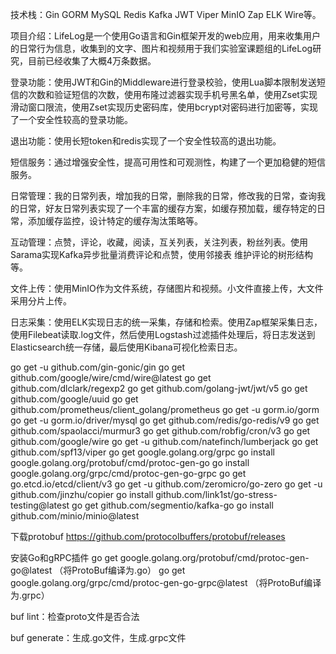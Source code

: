 技术栈：Gin GORM MySQL Redis Kafka JWT Viper MinIO Zap ELK Wire等。

项目介绍：LifeLog是一个使用Go语言和Gin框架开发的web应用，用来收集用户的日常行为信息，收集到的文字、图片和视频用于我们实验室课题组的LifeLog研究，目前已经收集了大概4万条数据。

登录功能：使用JWT和Gin的Middleware进行登录校验，使用Lua脚本限制发送短信的次数和验证短信的次数，使用布隆过滤器实现手机号黑名单，使用Zset实现滑动窗口限流，使用Zset实现历史密码库，使用bcrypt对密码进行加密等，实现了一个安全性较高的登录功能。

退出功能：使用长短token和redis实现了一个安全性较高的退出功能。

短信服务：通过增强安全性，提高可用性和可观测性，构建了一个更加稳健的短信服务。

日常管理：我的日常列表，增加我的日常，删除我的日常，修改我的日常，查询我的日常，好友日常列表实现了一个丰富的缓存方案，如缓存预加载，缓存特定的日常，添加缓存监控，设计特定的缓存淘汰策略等。

互动管理：点赞，评论，收藏，阅读，互关列表，关注列表，粉丝列表。使用Sarama实现Kafka异步批量消费评论和点赞，使用邻接表 维护评论的树形结构等。

文件上传：使用MinIO作为文件系统，存储图片和视频。小文件直接上传，大文件采用分片上传。

日志采集：使用ELK实现日志的统一采集，存储和检索。使用Zap框架采集日志，使用Filebeat读取.log文件，然后使用Logstash过滤插件处理后，将日志发送到Elasticsearch统一存储，最后使用Kibana可视化检索日志。


go get -u github.com/gin-gonic/gin
go get github.com/google/wire/cmd/wire@latest
go get github.com/dlclark/regexp2
go get github.com/golang-jwt/jwt/v5
go get github.com/google/uuid
go get github.com/prometheus/client_golang/prometheus
go get -u gorm.io/gorm
go get -u gorm.io/driver/mysql
go get github.com/redis/go-redis/v9
go get github.com/spaolacci/murmur3
go get github.com/robfig/cron/v3
go get github.com/google/wire
go get -u github.com/natefinch/lumberjack
go get github.com/spf13/viper
go get google.golang.org/grpc
go install google.golang.org/protobuf/cmd/protoc-gen-go
go install google.golang.org/grpc/cmd/protoc-gen-go-grpc
go get go.etcd.io/etcd/client/v3
go get -u github.com/zeromicro/go-zero
go get -u github.com/jinzhu/copier
go install github.com/link1st/go-stress-testing@latest
go get github.com/segmentio/kafka-go
go install github.com/minio/minio@latest

下载protobuf
https://github.com/protocolbuffers/protobuf/releases

安装Go和gRPC插件
go get google.golang.org/protobuf/cmd/protoc-gen-go@latest （将ProtoBuf编译为.go）
go get google.golang.org/grpc/cmd/protoc-gen-go-grpc@latest （将ProtoBuf编译为.grpc）

buf lint：检查proto文件是否合法

buf generate：生成.go文件，生成.grpc文件

